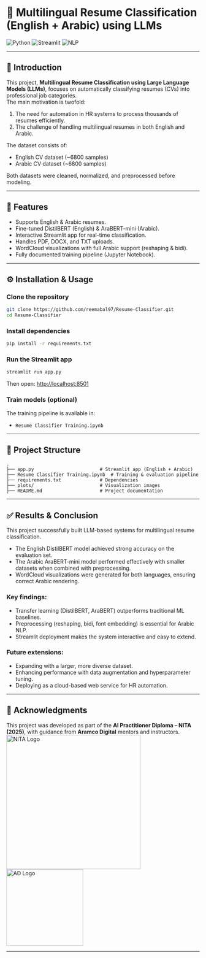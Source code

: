 # 🧠 Multilingual Resume Classification (English + Arabic) using LLMs  

![Python](https://img.shields.io/badge/Python-3.9-blue)
![Streamlit](https://img.shields.io/badge/Streamlit-App-red)
![NLP](https://img.shields.io/badge/NLP-LLM-green)

---

## 📌 Introduction  
This project, **Multilingual Resume Classification using Large Language Models (LLMs)**, focuses on automatically classifying resumes (CVs) into professional job categories.  
The main motivation is twofold:  
1. The need for automation in HR systems to process thousands of resumes efficiently.  
2. The challenge of handling multilingual resumes in both English and Arabic.  

The dataset consists of:  
- English CV dataset (~6800 samples)  
- Arabic CV dataset (~6800 samples)  

Both datasets were cleaned, normalized, and preprocessed before modeling.  

---

## 🚀 Features  
- Supports English & Arabic resumes.  
- Fine-tuned DistilBERT (English) & AraBERT-mini (Arabic).  
- Interactive Streamlit app for real-time classification.  
- Handles PDF, DOCX, and TXT uploads.  
- WordCloud visualizations with full Arabic support (reshaping & bidi).  
- Fully documented training pipeline (Jupyter Notebook).  

---

## ⚙️ Installation & Usage  

### Clone the repository  
```bash
git clone https://github.com/reemabal97/Resume-Classifier.git
cd Resume-Classifier
```

### Install dependencies  
```bash
pip install -r requirements.txt
```

### Run the Streamlit app  
```bash
streamlit run app.py
```
Then open: [http://localhost:8501](http://localhost:8501)  

### Train models (optional)  
The training pipeline is available in:  
- `Resume Classifier Training.ipynb`  

---

## 📂 Project Structure  
```plaintext
.
├── app.py                        # Streamlit app (English + Arabic)
├── Resume Classifier Training.ipynb  # Training & evaluation pipeline
├── requirements.txt              # Dependencies
├── plots/                        # Visualization images
├── README.md                     # Project documentation
```

---


## ✅ Results & Conclusion  
This project successfully built LLM-based systems for multilingual resume classification.  

- The English DistilBERT model achieved strong accuracy on the evaluation set.  
- The Arabic AraBERT-mini model performed effectively with smaller datasets when combined with preprocessing.  
- WordCloud visualizations were generated for both languages, ensuring correct Arabic rendering.  

### Key findings:  
- Transfer learning (DistilBERT, AraBERT) outperforms traditional ML baselines.  
- Preprocessing (reshaping, bidi, font embedding) is essential for Arabic NLP.  
- Streamlit deployment makes the system interactive and easy to extend.  

### Future extensions:  
- Expanding with a larger, more diverse dataset.  
- Enhancing performance with data augmentation and hyperparameter tuning.  
- Deploying as a cloud-based web service for HR automation.  

---

## 🙏 Acknowledgments
This project was developed as part of the **AI Practitioner Diploma – NITA (2025)**, with guidance from **Aramco Digital** mentors and instructors.  
<img src="https://saudipedia.com/en/saudipediaen/uploads/images/2024/07/24/97286.jpg" alt="NITA Logo" width="350"/>
<img src="https://www.al-madina.com/uploads/images/2025/04/24/2406064.png" alt="AD Logo" width="200"/>

---
